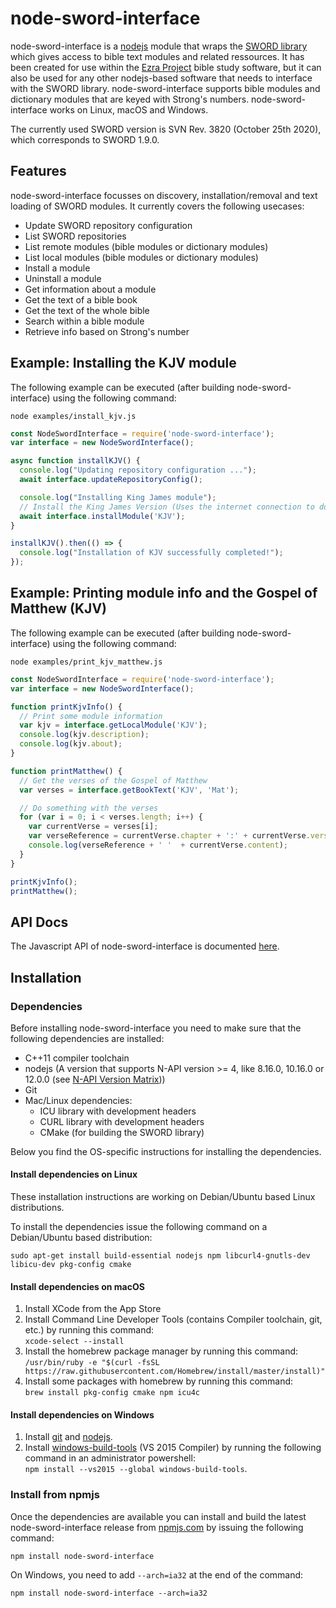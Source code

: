 # node-sword-interface
node-sword-interface is a [nodejs](https://nodejs.org) module that wraps the [SWORD library](http://www.crosswire.org/sword/) which gives access to bible text modules and related ressources. It has been created for use within the [Ezra Project](https://github.com/tobias-klein/ezra-project) bible study software, but it can also be used for any other nodejs-based software that needs to interface with the SWORD library. node-sword-interface supports bible modules and dictionary modules that are keyed with Strong's numbers. node-sword-interface works on Linux, macOS and Windows.

The currently used SWORD version is SVN Rev. 3820 (October 25th 2020), which corresponds to SWORD 1.9.0.

## Features

node-sword-interface focusses on discovery, installation/removal and text loading of SWORD modules. It currently covers the following usecases:

- Update SWORD repository configuration
- List SWORD repositories
- List remote modules (bible modules or dictionary modules)
- List local modules (bible modules or dictionary modules)
- Install a module
- Uninstall a module
- Get information about a module
- Get the text of a bible book
- Get the text of the whole bible
- Search within a bible module
- Retrieve info based on Strong's number

## Example: Installing the KJV module

The following example can be executed (after building node-sword-interface) using the following command:

    node examples/install_kjv.js

```javascript
const NodeSwordInterface = require('node-sword-interface');
var interface = new NodeSwordInterface();

async function installKJV() {
  console.log("Updating repository configuration ...");
  await interface.updateRepositoryConfig();

  console.log("Installing King James module");
  // Install the King James Version (Uses the internet connection to download and install the module)
  await interface.installModule('KJV');
}

installKJV().then(() => {
  console.log("Installation of KJV successfully completed!");
});
```

## Example: Printing module info and the Gospel of Matthew (KJV)

The following example can be executed (after building node-sword-interface) using the following command:

    node examples/print_kjv_matthew.js

```javascript
const NodeSwordInterface = require('node-sword-interface');
var interface = new NodeSwordInterface();

function printKjvInfo() {
  // Print some module information
  var kjv = interface.getLocalModule('KJV');
  console.log(kjv.description);
  console.log(kjv.about);
}

function printMatthew() {
  // Get the verses of the Gospel of Matthew
  var verses = interface.getBookText('KJV', 'Mat');

  // Do something with the verses
  for (var i = 0; i < verses.length; i++) {
    var currentVerse = verses[i];
    var verseReference = currentVerse.chapter + ':' + currentVerse.verseNr;
    console.log(verseReference + ' '  + currentVerse.content);
  }
}

printKjvInfo();
printMatthew();
```

## API Docs

The Javascript API of node-sword-interface is documented [here](API.md).

## Installation

### Dependencies

Before installing node-sword-interface you need to make sure that the following dependencies are installed:
- C++11 compiler toolchain
- nodejs (A version that supports N-API version >= 4, like 8.16.0, 10.16.0 or 12.0.0 (see [N-API Version Matrix](https://nodejs.org/api/n-api.html#n_api_n_api_version_matrix)))
- Git
- Mac/Linux dependencies:
    - ICU library with development headers
    - CURL library with development headers
    - CMake (for building the SWORD library)

Below you find the OS-specific instructions for installing the dependencies.

#### Install dependencies on Linux

These installation instructions are working on Debian/Ubuntu based Linux distributions.

To install the dependencies issue the following command on a Debian/Ubuntu based distribution:
    
    sudo apt-get install build-essential nodejs npm libcurl4-gnutls-dev libicu-dev pkg-config cmake

#### Install dependencies on macOS

1. Install XCode from the App Store
2. Install Command Line Developer Tools (contains Compiler toolchain, git, etc.) by running this command:<br/> `xcode-select --install`   
3. Install the homebrew package manager by running this command:<br/> `/usr/bin/ruby -e "$(curl -fsSL https://raw.githubusercontent.com/Homebrew/install/master/install)"`
4. Install some packages with homebrew by running this command:<br/> `brew install pkg-config cmake npm icu4c`

#### Install dependencies on Windows

1. Install [git](https://git-scm.com/download/win) and [nodejs](https://nodejs.org).
2. Install [windows-build-tools][windows-build-tools] (VS 2015 Compiler) by running the following command in an administrator powershell:<br/> `npm install --vs2015 --global windows-build-tools`.

[windows-build-tools]: https://www.npmjs.com/package/windows-build-tools

### Install from npmjs

Once the dependencies are available you can install and build the latest node-sword-interface release from [npmjs.com](https://www.npmjs.com/package/node-sword-interface) by issuing the following command:

    npm install node-sword-interface

On Windows, you need to add `--arch=ia32` at the end of the command:

    npm install node-sword-interface --arch=ia32
